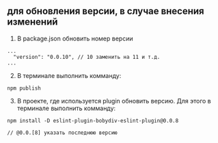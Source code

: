 ## для обновления версии, в случае внесения изменений

1. В package.json обновить номер версии

```
...
  "version": "0.0.10", // 10 заменить на 11 и т.д.
...
```

2. В терминале выполнить комманду:

```
npm publish
```

3. В проекте, где используется plugin обновить версию.
   Для этого в терминале выполнить комманду:

```
npm install -D eslint-plugin-bobydiv-eslint-plugin@0.0.8

// @0.0.[8] указать последнюю версию

```
